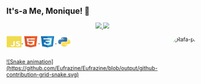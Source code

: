 ## It's-a Me, Monique! 🍄

<div align="center">
    <a href="https://github.com/Eufrazine">
    <img height="160em" src="https://github-readme-stats.vercel.app/api?username=Eufrazine&show_icons=true&theme=discord_old_blurple&include_all_commits=true&count_private=true"/>
    <img height="150em" src="https://github-readme-stats.vercel.app/api/top-langs/?username=Eufrazine&layout=compact&langs_count=7&theme=discord_old_blurple"/>
</div>
<div style="display: inline_block"><br>
    <img align="center" alt="Moni-Js" height="30" width="40" src="https://raw.githubusercontent.com/devicons/devicon/master/icons/javascript/javascript-plain.svg">
    <img align="center" alt="Moni-HTML" height="30" width="40" src="https://raw.githubusercontent.com/devicons/devicon/master/icons/html5/html5-original.svg">
    <img align="center" alt="Moni-CSS" height="30" width="40" src="https://raw.githubusercontent.com/devicons/devicon/master/icons/css3/css3-original.svg">
    <img align="center" alt="Moni-Python" height="30" width="40" src="https://raw.githubusercontent.com/devicons/devicon/master/icons/python/python-original.svg">
    <img align="right" alt="Rafa-pic" height="150" style="border-radius:50px;" src="img"> 
</div>
    
##   
    
<div>   
 ![Snake animation](https://github.com/Eufrazine/Eufrazine/blob/output/github-contribution-grid-snake.svg)
</div>        
